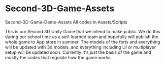 # Second-3D-Game-Assets
Second-3D-Game-Demo-Assets
All codes in Assets/Scripts


This is our Second 3D Unity Game that we intend to make public. 
We do this during our school time as a self-learned team and hopefully will publish the whole game to App store in summer.
The models of the forts and everything will be updated with 3d models, and everything including UI or multiplayer setup will be updated soon. Currently it's just the basis of the game and mostly the codes that regulate how the game works. 
